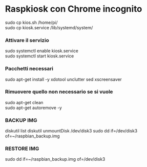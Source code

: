 # Raspkiosk con Chrome incognito<br>
sudo cp kios.sh /home/pi/<br>
sudo cp kiosk.service /lib/systemd/system/<br>

### Attivare il servizio<br>
sudo systemctl enable kiosk.service<br>
sudo systemctl start kiosk.service<br>

### Pacchetti necessari<br>
sudo apt-get install -y xdotool unclutter sed xscreensaver<br>

### Rimuovere quello non necessario se si vuole<br>
sudo apt-get clean<br>
sudo apt-get autoremove -y<br>
 
### BACKUP IMG
diskutil list
diskutil unmountDisk /dev/disk3
sudo dd if=/dev/disk3 of=~/raspbian_backup.img

### RESTORE IMG
sudo dd if=~/raspbian_backup.img of=/dev/disk3